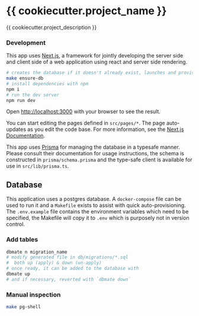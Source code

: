 # {{ cookiecutter.project_name }}

{{ cookiecutter.project_description }}

### Development
This app uses [Next.js](https://nextjs.org/), a framework for jointly developing the server side and client side of a web application using react and server side rendering.

```bash
# creates the database if it doesn't already exist, launches and provisions it
make ensure-db
# install dependencies with npm
npm i
# run the dev server
npm run dev
```

Open [http://localhost:3000](http://localhost:3000) with your browser to see the result.

You can start editing the pages defined in `src/pages/*`. The page auto-updates as you edit the code base. For more information, see the [Next.js Documentation](https://nextjs.org/docs).

This app uses [Prisma](https://www.prisma.io/) for managing the database in a typesafe manner. Please consult their documentation for usage instructions, the schema is constructed in `prisma/schema.prisma` and the type-safe client is available for use in `src/lib/prisma.ts`.

## Database
This application uses a postgres database. A `docker-compose` file can be used to run it and a `Makefile` exists to assist with quick auto-provisioning. The `.env.example` file contains the environment variables which need to be specified, the Makefile will copy it to `.env` which is purposely not in version control.

### Add tables
```bash
dbmate n migration_name
# modify generated file in db/migrations/*.sql
#  both up (apply) & down (un-apply)
# once ready, it can be added to the database with
dbmate up
# and if necessary, reverted with `dbmate down`
```

### Manual inspection
```bash
make pg-shell
```
